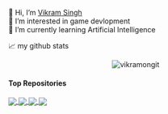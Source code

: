 👋 Hi, I’m [Vikram Singh](https://vikramongit.github.io/)
</br>
👀 I’m interested in game devlopment
</br>
🌱 I’m currently learning Artificial Intelligence
</br>





📈 my github stats

<p align="center"> <img src="https://github-readme-stats.vercel.app/api?username=vikramongit&show_icons=true&theme=gotham" alt="vikramongit" />

#### Top Repositories
<a href="https://github.com/vikramongit/GameOfLife">
  <img align="center" src="https://github-readme-stats.vercel.app/api/pin/?username=vikramongit&repo=GameOfLife&theme=gotham" />
</a>
<a href="https://github.com/vikramongit/vikramongit.github.io">
  <img align="center" src="https://github-readme-stats.vercel.app/api/pin/?username=vikramongit&repo=vikramongit.github.io&theme=gotham" />
</a>
<a href="https://github.com/vikramongit/ai-integrated-ludo-game">
  <img align="center" src="https://github-readme-stats.vercel.app/api/pin/?username=vikramongit&repo=ai-integrated-ludo-game&theme=gotham" />
</a>
<a href="https://github.com/vikramongit/PlayChess">
  <img align="center" src="https://github-readme-stats.vercel.app/api/pin/?username=vikramongit&repo=PlayChess&theme=gotham" />
</a>
<br />
<br />
